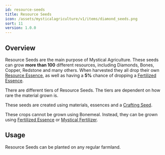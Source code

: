 ```yaml
---
id: resource-seeds
title: Resource Seeds
icon: /assets/mysticalagriculture/v1/items/diamond_seeds.png
sort: 11
version: 1.0.0
---
```


## Overview

Resource Seeds are the main purpose of Mystical Agriculture. These seeds can grow **more than 100** different resources, including Diamonds, Bones, Copper, Redstone and many others. When harvested they all drop their own [Resource Essence](resource-essences.md), as well as having a **5%** chance of dropping a [Fertilized Essence](fertilized-essence.md).

There are different tiers of Resource Seeds. The tiers are dependent on how rare the material grown is.

These seeds are created using materials, essences and a [Crafting Seed](crafting-seeds.md).

These crops cannot be grown using Bonemeal. Instead, they can be grown using [Fertilized Essence](fertilized-essence.md) or [Mystical Fertilizer](mystical-fertilizer.md). 

## Usage

Resource Seeds can be planted on any regular farmland. 
